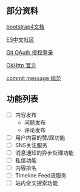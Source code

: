 ## 部分资料

[bootstrap4文档](https://getbootstrap.com/docs/4.4/components)

[ES中文社区](https://elasticsearch.cn/)

[Git OAuth 授权登录](https://developer.github.com/apps/building-oauth-apps/)

[OkHttp 官方](https://square.github.io/okhttp/)

[commit message 规范](https://www.jianshu.com/p/b9d5a0711528)

## 功能列表

- [ ] 内容发布
  - 问题发布
  - 评论发布
- [ ] 用户内容的赞/踩功能
- [ ] SNS关注服务
- [ ] 消息通知的异步处理功能
- [ ] 私信功能 
- [ ] 内容排名
- [ ] Timeline Feed流服务
- [ ] 站内全文搜索功能